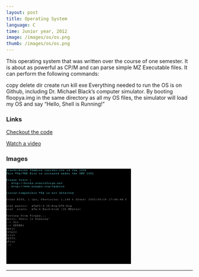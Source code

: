 ```yaml
---
layout: post
title: Operating System
language: C
time: Junior year, 2012
image: /images/os/os.png
thumb: /images/os/os.png
---
```


This operating system that was written over the course of one semester. It is about as powerful as CP/M and can parse simple MZ Executable files. It can perform the following commands:

copy <filename1> <filename2>
delete <filename>
dir
create <filename>
run <program-name>
kill <process-number>
exe <executable-name>
Everything needed to run the OS is on Github, including Dr. Michael Black’s computer simulator. By booting floopya.img in the same directory as all my OS files, the simulator will load my OS and say “Hello, Shell is Running!”

<h3>Links</h3>
<a href="http://www.myersmeredith.com/portfolio/operating-system/" target="_blank">Checkout the code</a>

<a href="http://www.youtube.com/watch?v=RScsIzXIsbU" target="_blank">Watch a video</a>

<h3>Images</h3>
<a href="/images/os/os.png" target="_blank"><img src="/images/os/os-thumb.png" alt="OS"></a>

-----